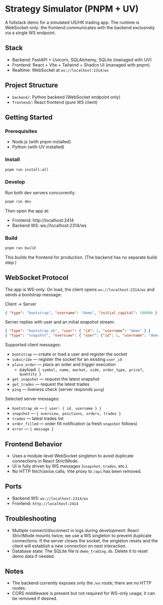 # Strategy Simulator (PNPM + UV)

A fullstack demo for a simulated US/HK trading app. The runtime is WebSocket-only: the frontend communicates with the backend exclusively via a single WS endpoint.

## Stack
- Backend: FastAPI + Uvicorn, SQLAlchemy, SQLite (managed with UV)
- Frontend: React + Vite + Tailwind + Shadcn UI (managed with pnpm)
- Realtime: WebSocket at `ws://localhost:2314/ws`

## Project Structure
- `backend/`: Python backend (WebSocket endpoint only)
- `frontend/`: React frontend (pure WS client)

## Getting Started

### Prerequisites
- Node.js (with pnpm installed)
- Python (with UV installed)

### Install
```bash
pnpm run install:all
```

### Develop
Run both dev servers concurrently:
```bash
pnpm run dev
```
Then open the app at:
- Frontend: http://localhost:2414
- Backend WS: ws://localhost:2314/ws

### Build
```bash
pnpm run build
```
This builds the frontend for production. (The backend has no separate build step.)

## WebSocket Protocol
The app is WS-only. On load, the client opens `ws://localhost:2314/ws` and sends a bootstrap message:

Client → Server
```json
{ "type": "bootstrap", "username": "demo", "initial_capital": 100000 }
```

Server replies with user and an initial snapshot stream:
```json
{ "type": "bootstrap_ok", "user": { "id": 1, "username": "demo" } }
{ "type": "snapshot", "overview": { "user": {"id": 1, "username": "demo", "initial_capital": 100000, "current_cash": 100000, "frozen_cash": 0 }, "positions_value": 0, "total_assets": 100000 }, "positions": [], "orders": [], "trades": [] }
```

Supported client messages:
- `bootstrap` — create or load a user and register the socket
- `subscribe` — register the socket for an existing `user_id`
- `place_order` — place an order and trigger execution
  - payload: `{ symbol, name, market, side, order_type, price?, quantity }`
- `get_snapshot` — request the latest snapshot
- `get_trades` — request the latest trades
- `ping` — liveness check (server responds `pong`)

Selected server messages:
- `bootstrap_ok` — `{ user: { id, username } }`
- `snapshot` — `{ overview, positions, orders, trades }`
- `trades` — latest trades list
- `order_filled` — order fill notification (a fresh `snapshot` follows)
- `error` — `{ message }`

## Frontend Behavior
- Uses a module-level WebSocket singleton to avoid duplicate connections in React StrictMode.
- UI is fully driven by WS messages (`snapshot`, `trades`, etc.).
- No HTTP fetch/axios calls; Vite proxy to `/api` has been removed.

## Ports
- Backend WS: `ws://localhost:2314/ws`
- Frontend: `http://localhost:2414`

## Troubleshooting
- Multiple connect/disconnect in logs during development: React StrictMode mounts twice; we use a WS singleton to prevent duplicate connections. If the server closes the socket, the singleton resets and the client will establish a new connection on next interaction.
- Database state: The SQLite file is `demo_trading.db`. Delete it to reset demo data if needed.

## Notes
- The backend currently exposes only the `/ws` route; there are no HTTP routes.
- CORS middleware is present but not required for WS-only usage; it can be removed if desired.
